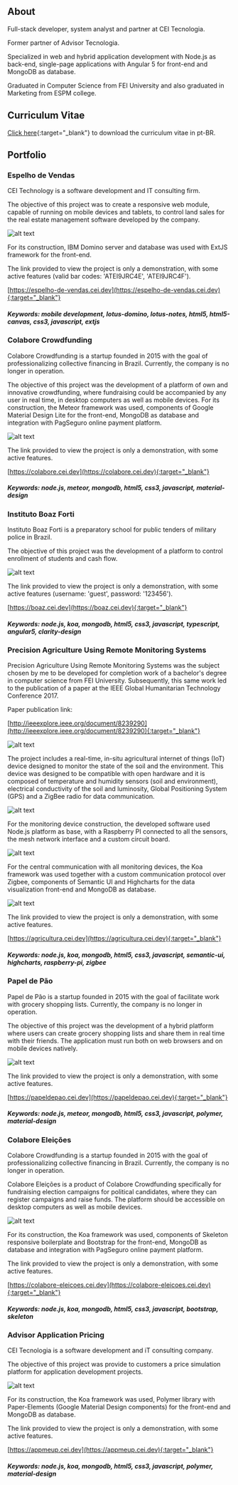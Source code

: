 ## About

Full-stack developer, system analyst and partner at CEI Tecnologia.

Former partner of Advisor Tecnologia.

Specialized in web and hybrid application development with Node.js as back-end, single-page applications with Angular 5 for front-end and MongoDB as database.

Graduated in Computer Science from FEI University and also graduated in Marketing from ESPM college.

## Curriculum Vitae

[Click here](https://ibrahim-netto.github.io/portfolio/assets/other/ibrahim-netto-curriculum-vitae.pdf){:target="_blank"} to download the curriculum vitae in pt-BR.

## Portfolio

### Espelho de Vendas

CEI Technology is a software development and IT consulting firm.

The objective of this project was to create a responsive web module, capable of running on mobile devices and tablets, to control land sales for the real estate management software developed by the company.

![alt text](https://ibrahim-netto.github.io/portfolio/assets/images/espelho-de-vendas.jpeg "Espelho de Vendas")

For its construction, IBM Domino server and database was used with ExtJS framework for the front-end.

The link provided to view the project is only a demonstration, with some active features (valid bar codes: 'ATEI9JRC4E', 'ATEI9JRC4F').

[https://espelho-de-vendas.cei.dev](https://espelho-de-vendas.cei.dev){:target="_blank"}

##### Keywords: mobile development, lotus-domino, lotus-notes, html5, html5-canvas, css3, javascript, extjs

### Colabore Crowdfunding

Colabore Crowdfunding is a startup founded in 2015 with the goal of professionalizing collective financing in Brazil. Currently, the company is no longer in operation.

The objective of this project was the development of a platform of own and innovative crowdfunding, where fundraising could be accompanied by any user in real time, in desktop computers as well as mobile devices.  For its construction, the Meteor framework was used, components of Google Material Design Lite for the front-end, MongoDB as database and integration with PagSeguro online payment platform.

![alt text](https://ibrahim-netto.github.io/portfolio/assets/images/colabore-crowdfunding.jpeg "Colabore Crowdfunding")

The link provided to view the project is only a demonstration, with some active features.

[https://colabore.cei.dev](https://colabore.cei.dev){:target="_blank"}

##### Keywords: node.js, meteor, mongodb, html5, css3, javascript, material-design

### Instituto Boaz Forti

Instituto Boaz Forti is a preparatory school for public tenders of military police in Brazil.

The objective of this project was the development of a platform to control enrollment of students and cash flow.

![alt text](https://ibrahim-netto.github.io/portfolio/assets/images/boaz-forti.jpeg "Instituto Boaz Forti")

The link provided to view the project is only a demonstration, with some active features (username: 'guest', password: '123456').

[https://boaz.cei.dev](https://boaz.cei.dev){:target="_blank"}

##### Keywords: node.js, koa, mongodb, html5, css3, javascript, typescript, angular5, clarity-design

### Precision Agriculture Using Remote Monitoring Systems

Precision Agriculture Using Remote Monitoring Systems was the subject chosen by me to be developed for completion work of a bachelor's degree in computer science from FEI University. Subsequently, this same work led to the publication of a paper at the IEEE Global Humanitarian Technology Conference 2017.

Paper publication link:

[http://ieeexplore.ieee.org/document/8239290](http://ieeexplore.ieee.org/document/8239290){:target="_blank"}

![alt text](https://ibrahim-netto.github.io/portfolio/assets/images/precision-agriculture-0.jpeg "Precision Agriculture Using Remote Monitoring Systems")

The project includes a real-time, in-situ agricultural internet of things (IoT) device designed to monitor the state of the soil and the environment. This device was designed to be compatible with open hardware and it is composed of temperature and humidity sensors (soil and environment), electrical conductivity of the soil and luminosity, Global Positioning System (GPS) and a ZigBee radio for data communication.

![alt text](https://ibrahim-netto.github.io/portfolio/assets/images/precision-agriculture-1.jpeg "System architecture")

For the monitoring device construction, the developed software used Node.js platform as base, with a Raspberry PI connected to all the sensors, the mesh network interface and a custom circuit board.

![alt text](https://ibrahim-netto.github.io/portfolio/assets/images/precision-agriculture-2.jpeg "Hardware diagram with custom circuit board")

For the central communication with all monitoring devices, the Koa framework was used together with a custom communication protocol over Zigbee, components of Semantic UI and Highcharts for the data visualization front-end and MongoDB as database.

![alt text](https://ibrahim-netto.github.io/portfolio/assets/images/precision-agriculture-3.jpeg "Prototype built")

The link provided to view the project is only a demonstration, with some active features.

[https://agricultura.cei.dev](https://agricultura.cei.dev){:target="_blank"}

##### Keywords: node.js, koa, mongodb, html5, css3, javascript, semantic-ui, highcharts, raspberry-pi, zigbee

### Papel de Pão

Papel de Pão is a startup founded in 2015 with the goal of facilitate work with grocery shopping lists. Currently, the company is no longer in operation.

The objective of this project was the development of a hybrid platform where users can create grocery shopping lists and share them in real time with their friends. The application must run both on web browsers and on mobile devices natively.

![alt text](https://ibrahim-netto.github.io/portfolio/assets/images/papel-de-pao.jpeg "Papel de Pão")

The link provided to view the project is only a demonstration, with some active features.

[https://papeldepao.cei.dev](https://papeldepao.cei.dev){:target="_blank"}

##### Keywords: node.js, meteor, mongodb, html5, css3, javascript, polymer, material-design

### Colabore Eleições

Colabore Crowdfunding is a startup founded in 2015 with the goal of professionalizing collective financing in Brazil. Currently, the company is no longer in operation.

Colabore Eleições is a product of Colabore Crowdfunding specifically for fundraising election campaigns for political candidates, where they can register campaigns and raise funds. The platform should be accessible on desktop computers as well as mobile devices.

![alt text](https://ibrahim-netto.github.io/portfolio/assets/images/colabore-eleicoes.jpeg "Colabore Eleições")

For its construction, the Koa framework was used, components of Skeleton responsive boilerplate and Bootstrap for the front-end, MongoDB as database and integration with PagSeguro online payment platform.

The link provided to view the project is only a demonstration, with some active features.

[https://colabore-eleicoes.cei.dev](https://colabore-eleicoes.cei.dev){:target="_blank"}

##### Keywords: node.js, koa, mongodb, html5, css3, javascript, bootstrap, skeleton

### Advisor Application Pricing

CEI Tecnologia is a software development and iT consulting company.

The objective of this project was provide to customers a price simulation platform for application development projects.

![alt text](https://ibrahim-netto.github.io/portfolio/assets/images/app-me-up.jpeg "Advisor Application Pricing")

For its construction, the Koa framework was used, Polymer library with Paper-Elements (Google Material Design components) for the front-end and MongoDB as database.

The link provided to view the project is only a demonstration, with some active features.

[https://appmeup.cei.dev](https://appmeup.cei.dev){:target="_blank"}

##### Keywords: node.js, koa, mongodb, html5, css3, javascript, polymer, material-design
